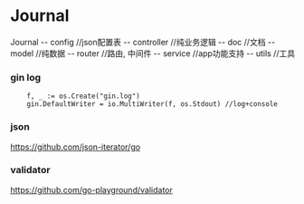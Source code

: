 # Journal


Journal
    -- config   //json配置表
    -- controller //纯业务逻辑
    -- doc      //文档
    -- model    //纯数据
    -- router  //路由, 中间件
    -- service //app功能支持
    -- utils  //工具




### gin log

```
	f, _ := os.Create("gin.log")
	gin.DefaultWriter = io.MultiWriter(f, os.Stdout) //log+console
```

### json
https://github.com/json-iterator/go

### validator

https://github.com/go-playground/validator